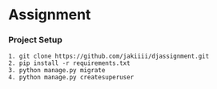 # Assignment

### Project Setup
```
1. git clone https://github.com/jakiiii/djassignment.git
2. pip install -r requirements.txt
3. python manage.py migrate
4. python manage.py createsuperuser
```
